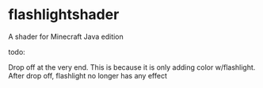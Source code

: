 # flashlightshader
A shader for Minecraft Java edition

todo:

Drop off at the very end. This is because it is only adding color w/flashlight.
After drop off, flashlight no longer has any effect